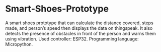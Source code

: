 # Smart-Shoes-Prototype

A smart shoes prototype that can calculate the distance covered,
steps made, and person’s speed then displays the data on thingspeak. It also detects
the presence of obstacles in front of the person and warns them using vibration.
Used controller: ESP32.
Programming language: Micropython.
